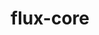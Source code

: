 ---
title: "flux-core"
layout: cache
categories: [package, develop-2024-12-08]
meta: {"versions": ["0.66.0"], "compilers": ["gcc@=11.4.0", "gcc@=7.3.1", "gcc@=7.5.0", "gcc@=9.4.0", "oneapi@=2024.2.1"], "oss": ["amzn2", "ubuntu18.04", "ubuntu20.04", "ubuntu22.04"], "platforms": ["linux"], "targets": ["aarch64", "neoverse_n1", "neoverse_v1", "neoverse_v2", "ppc64le", "x86_64_v3"], "stacks": ["aws-isc", "aws-isc-aarch64", "e4s", "e4s-neoverse-v2", "e4s-neoverse_v1", "e4s-oneapi", "e4s-power", "radiuss", "root"], "num_specs": 13, "num_specs_by_stack": {"aws-isc-aarch64": 2, "root": 13, "aws-isc": 1, "radiuss": 1, "e4s-power": 2, "e4s-neoverse_v1": 2, "e4s-neoverse-v2": 2, "e4s": 2, "e4s-oneapi": 1}}
spec_details: [{"hash": "uc5xzczeruldgtm4egqzyyjn4qz5k5gm", "compiler": "gcc@=7.3.1", "versions": ["0.66.0"], "os": "amzn2", "platform": "linux", "target": "aarch64", "variants": ["build_system=autotools", "~cuda", "~docs", "~security"], "stacks": ["aws-isc-aarch64", "root"], "size": "-", "tarball": "https://binaries.spack.io/develop-2024-12-08/build_cache/linux-amzn2-aarch64/gcc-7.3.1/flux-core-0.66.0/linux-amzn2-aarch64-gcc-7.3.1-flux-core-0.66.0-uc5xzczeruldgtm4egqzyyjn4qz5k5gm.spack"}, {"hash": "namm6tlsie3noy46esmhcuehixmuibav", "compiler": "gcc@=7.3.1", "versions": ["0.66.0"], "os": "amzn2", "platform": "linux", "target": "neoverse_n1", "variants": ["build_system=autotools", "~cuda", "~docs", "~security"], "stacks": ["aws-isc-aarch64", "root"], "size": "-", "tarball": "https://binaries.spack.io/develop-2024-12-08/build_cache/linux-amzn2-neoverse_n1/gcc-7.3.1/flux-core-0.66.0/linux-amzn2-neoverse_n1-gcc-7.3.1-flux-core-0.66.0-namm6tlsie3noy46esmhcuehixmuibav.spack"}, {"hash": "ugxtkprqi2yskb7r2vw43g2kyu4ottar", "compiler": "gcc@=7.3.1", "versions": ["0.66.0"], "os": "amzn2", "platform": "linux", "target": "x86_64_v3", "variants": ["build_system=autotools", "~cuda", "~docs", "~security"], "stacks": ["aws-isc", "root"], "size": "-", "tarball": "https://binaries.spack.io/develop-2024-12-08/build_cache/linux-amzn2-x86_64_v3/gcc-7.3.1/flux-core-0.66.0/linux-amzn2-x86_64_v3-gcc-7.3.1-flux-core-0.66.0-ugxtkprqi2yskb7r2vw43g2kyu4ottar.spack"}, {"hash": "pe6ndtt6wek7tblbnymiriui3iw6a4wf", "compiler": "gcc@=7.5.0", "versions": ["0.66.0"], "os": "ubuntu18.04", "platform": "linux", "target": "x86_64_v3", "variants": ["build_system=autotools", "~cuda", "~docs", "~security"], "stacks": ["radiuss", "root"], "size": "-", "tarball": "https://binaries.spack.io/develop-2024-12-08/build_cache/linux-ubuntu18.04-x86_64_v3/gcc-7.5.0/flux-core-0.66.0/linux-ubuntu18.04-x86_64_v3-gcc-7.5.0-flux-core-0.66.0-pe6ndtt6wek7tblbnymiriui3iw6a4wf.spack"}, {"hash": "n3vgmlpk543jbp66onqxztvs2i7g4mlm", "compiler": "gcc@=9.4.0", "versions": ["0.66.0"], "os": "ubuntu20.04", "platform": "linux", "target": "ppc64le", "variants": ["build_system=autotools", "~cuda", "~docs", "~security"], "stacks": ["root", "e4s-power"], "size": "-", "tarball": "https://binaries.spack.io/develop-2024-12-08/build_cache/linux-ubuntu20.04-ppc64le/gcc-9.4.0/flux-core-0.66.0/linux-ubuntu20.04-ppc64le-gcc-9.4.0-flux-core-0.66.0-n3vgmlpk543jbp66onqxztvs2i7g4mlm.spack"}, {"hash": "xkfpwcjemrmrzidw7pfns5xugi42ooja", "compiler": "gcc@=9.4.0", "versions": ["0.66.0"], "os": "ubuntu20.04", "platform": "linux", "target": "ppc64le", "variants": ["build_system=autotools", "+cuda", "~docs", "~security"], "stacks": ["root", "e4s-power"], "size": "-", "tarball": "https://binaries.spack.io/develop-2024-12-08/build_cache/linux-ubuntu20.04-ppc64le/gcc-9.4.0/flux-core-0.66.0/linux-ubuntu20.04-ppc64le-gcc-9.4.0-flux-core-0.66.0-xkfpwcjemrmrzidw7pfns5xugi42ooja.spack"}, {"hash": "g55uymt4ofxerch4bnoz2v4u5z2xbwdw", "compiler": "gcc@=11.4.0", "versions": ["0.66.0"], "os": "ubuntu22.04", "platform": "linux", "target": "neoverse_v1", "variants": ["build_system=autotools", "~cuda", "~docs", "~security"], "stacks": ["root", "e4s-neoverse_v1"], "size": "-", "tarball": "https://binaries.spack.io/develop-2024-12-08/build_cache/linux-ubuntu22.04-neoverse_v1/gcc-11.4.0/flux-core-0.66.0/linux-ubuntu22.04-neoverse_v1-gcc-11.4.0-flux-core-0.66.0-g55uymt4ofxerch4bnoz2v4u5z2xbwdw.spack"}, {"hash": "3uarh74vmk7wbao2eetsizw5hwt3wyvo", "compiler": "gcc@=11.4.0", "versions": ["0.66.0"], "os": "ubuntu22.04", "platform": "linux", "target": "neoverse_v1", "variants": ["build_system=autotools", "+cuda", "~docs", "~security"], "stacks": ["root", "e4s-neoverse_v1"], "size": "-", "tarball": "https://binaries.spack.io/develop-2024-12-08/build_cache/linux-ubuntu22.04-neoverse_v1/gcc-11.4.0/flux-core-0.66.0/linux-ubuntu22.04-neoverse_v1-gcc-11.4.0-flux-core-0.66.0-3uarh74vmk7wbao2eetsizw5hwt3wyvo.spack"}, {"hash": "4mnchrawp6l6emnk6z4zho47x7ztjx6g", "compiler": "gcc@=11.4.0", "versions": ["0.66.0"], "os": "ubuntu22.04", "platform": "linux", "target": "neoverse_v2", "variants": ["build_system=autotools", "~cuda", "~docs", "~security"], "stacks": ["root", "e4s-neoverse-v2"], "size": "-", "tarball": "https://binaries.spack.io/develop-2024-12-08/build_cache/linux-ubuntu22.04-neoverse_v2/gcc-11.4.0/flux-core-0.66.0/linux-ubuntu22.04-neoverse_v2-gcc-11.4.0-flux-core-0.66.0-4mnchrawp6l6emnk6z4zho47x7ztjx6g.spack"}, {"hash": "o3feaghesa3jghiqx55yf2zobijgwhfu", "compiler": "gcc@=11.4.0", "versions": ["0.66.0"], "os": "ubuntu22.04", "platform": "linux", "target": "neoverse_v2", "variants": ["build_system=autotools", "+cuda", "~docs", "~security"], "stacks": ["root", "e4s-neoverse-v2"], "size": "-", "tarball": "https://binaries.spack.io/develop-2024-12-08/build_cache/linux-ubuntu22.04-neoverse_v2/gcc-11.4.0/flux-core-0.66.0/linux-ubuntu22.04-neoverse_v2-gcc-11.4.0-flux-core-0.66.0-o3feaghesa3jghiqx55yf2zobijgwhfu.spack"}, {"hash": "kc7wn7tsyulq5ggv2ft7sawr3dyrzymx", "compiler": "gcc@=11.4.0", "versions": ["0.66.0"], "os": "ubuntu22.04", "platform": "linux", "target": "x86_64_v3", "variants": ["build_system=autotools", "~cuda", "~docs", "~security"], "stacks": ["root", "e4s"], "size": "-", "tarball": "https://binaries.spack.io/develop-2024-12-08/build_cache/linux-ubuntu22.04-x86_64_v3/gcc-11.4.0/flux-core-0.66.0/linux-ubuntu22.04-x86_64_v3-gcc-11.4.0-flux-core-0.66.0-kc7wn7tsyulq5ggv2ft7sawr3dyrzymx.spack"}, {"hash": "4ywfoyneon4uyw7q2zhevmtmuirryc2n", "compiler": "gcc@=11.4.0", "versions": ["0.66.0"], "os": "ubuntu22.04", "platform": "linux", "target": "x86_64_v3", "variants": ["build_system=autotools", "+cuda", "~docs", "~security"], "stacks": ["root", "e4s"], "size": "-", "tarball": "https://binaries.spack.io/develop-2024-12-08/build_cache/linux-ubuntu22.04-x86_64_v3/gcc-11.4.0/flux-core-0.66.0/linux-ubuntu22.04-x86_64_v3-gcc-11.4.0-flux-core-0.66.0-4ywfoyneon4uyw7q2zhevmtmuirryc2n.spack"}, {"hash": "d5a4tnmxaogioxj2ohbet5c472wi6twv", "compiler": "oneapi@=2024.2.1", "versions": ["0.66.0"], "os": "ubuntu22.04", "platform": "linux", "target": "x86_64_v3", "variants": ["build_system=autotools", "~cuda", "~docs", "~security"], "stacks": ["e4s-oneapi", "root"], "size": "-", "tarball": "https://binaries.spack.io/develop-2024-12-08/build_cache/linux-ubuntu22.04-x86_64_v3/oneapi-2024.2.1/flux-core-0.66.0/linux-ubuntu22.04-x86_64_v3-oneapi-2024.2.1-flux-core-0.66.0-d5a4tnmxaogioxj2ohbet5c472wi6twv.spack"}]
---